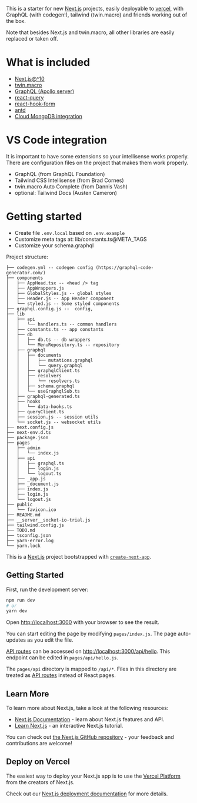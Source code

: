 This is a starter for new [Next.js](https://nextjs.org/) projects, easily deployable to [vercel](vercel.com/), with GraphQL (with codegen!), tailwind (twin.macro) and friends working out of the box.

Note that besides Next.js and twin.macro, all other libraries are easily replaced or taken off.

# What is included
- [Next.js@^10](https://nextjs.org/)
- [twin.macro](https://github.com/ben-rogerson/twin.macro/)
- [GraphQL (Apollo server)](https://www.apollographql.com/docs/apollo-server/v1/servers/micro/)
- [react-query](https://react-query.tanstack.com/)
- [react-hook-form](https://react-hook-form.com/)
- [antd](https://ant.design/)
- [Cloud MongoDB integration](https://cloud.mongodb.com)

# VS Code integration
It is important to have some extensions so your intellisense works properly. There are configuration files on the project that makes them work properly.

- GraphQL (from GraphQL Foundation)
- Tailwind CSS Intellisense (from Brad Cornes)
- twin.macro Auto Complete (from Dannis Vash)
- optional: Tailwind Docs (Austen Cameron)

# Getting started

- Create file `.env.local` based on `.env.example`
- Customize meta tags at: lib/constants.ts@META_TAGS
- Customize your schema.graphql




Project structure:

```
├── codegen.yml -- codegen config (https://graphql-code-generator.com/)
├── components
│   ├── AppHead.tsx -- <head /> tag
│   ├── AppWrappers.js
│   ├── GlobalStyles.js -- global styles
│   ├── Header.js -- App Header component
│   └── styled.js -- Some styled components
├── graphql.config.js --  config,
├── lib
│   ├── api
│   │   └── handlers.ts -- common handlers
│   ├── constants.ts -- app constants
│   ├── db
│   │   ├── db.ts -- db wrappers
│   │   └── MenuRepository.ts -- repository
│   ├── graphql
│   │   ├── documents
│   │   │   ├── mutations.graphql
│   │   │   └── query.graphql
│   │   ├── graphqlClient.ts
│   │   ├── resolvers
│   │   │   └── resolvers.ts
│   │   ├── schema.graphql
│   │   └── useGraphqlSub.ts
│   ├── graphql-generated.ts
│   ├── hooks
│   │   └── data-hooks.ts
│   ├── queryClient.ts
│   ├── session.js -- session utils
│   └── socket.js -- websocket utils
├── next.config.js
├── next-env.d.ts
├── package.json
├── pages
│   ├── admin
│   │   └── index.js
│   ├── api
│   │   ├── graphql.ts
│   │   ├── login.js
│   │   └── logout.ts
│   ├── _app.js
│   ├── _document.js
│   ├── index.js
│   ├── login.js
│   └── logout.js
├── public
│   └── favicon.ico
├── README.md
├── __server__socket-io-trial.js
├── tailwind.config.js
├── TODO.md
├── tsconfig.json
├── yarn-error.log
└── yarn.lock
```



This is a [Next.js](https://nextjs.org/) project bootstrapped with [`create-next-app`](https://github.com/vercel/next.js/tree/canary/packages/create-next-app).

## Getting Started

First, run the development server:

```bash
npm run dev
# or
yarn dev
```

Open [http://localhost:3000](http://localhost:3000) with your browser to see the result.

You can start editing the page by modifying `pages/index.js`. The page auto-updates as you edit the file.

[API routes](https://nextjs.org/docs/api-routes/introduction) can be accessed on [http://localhost:3000/api/hello](http://localhost:3000/api/hello). This endpoint can be edited in `pages/api/hello.js`.

The `pages/api` directory is mapped to `/api/*`. Files in this directory are treated as [API routes](https://nextjs.org/docs/api-routes/introduction) instead of React pages.

## Learn More

To learn more about Next.js, take a look at the following resources:

- [Next.js Documentation](https://nextjs.org/docs) - learn about Next.js features and API.
- [Learn Next.js](https://nextjs.org/learn) - an interactive Next.js tutorial.

You can check out [the Next.js GitHub repository](https://github.com/vercel/next.js/) - your feedback and contributions are welcome!

## Deploy on Vercel

The easiest way to deploy your Next.js app is to use the [Vercel Platform](https://vercel.com/import?utm_medium=default-template&filter=next.js&utm_source=create-next-app&utm_campaign=create-next-app-readme) from the creators of Next.js.

Check out our [Next.js deployment documentation](https://nextjs.org/docs/deployment) for more details.
